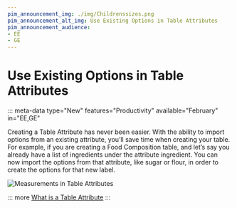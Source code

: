 ```yaml
---
pim_announcement_img: ./img/Childrenssizes.png
pim_announcement_alt_img: Use Existing Options in Table Attributes
pim_announcement_audience:
- EE
- GE
---
```


# Use Existing Options in Table Attributes
::: meta-data type="New" features="Productivity" available="February" in="EE,GE"

Creating a Table Attribute has never been easier. With the ability to import options from an existing attribute, you’ll save time when creating your table. For example, if you are creating a Food Composition table, and let’s say you already have a list of ingredients under the attribute ingredient. You can now import the options from that attribute, like sugar or flour, in order to create the options for that new label.

![Measurements in Table Attributes](../img/Childrenssizes.png)

::: more
[What is a Table Attribute](../articles/manage-multidimensional-data-in-a-table.html)
:::
